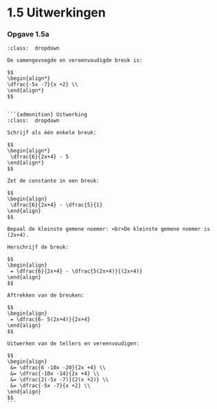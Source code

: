 # 1.5 Uitwerkingen

### Opgave 1.5a

````{admonition} Antwoord
:class:  dropdown

De samengevoegde en vereenvoudigde breuk is:

$$
\begin{align*}
\dfrac{-5x -7}{x +2} \\
\end{align*}
$$


```{admonition} Uitwerking
:class:  dropdown

Schrijf als één enkele breuk:

$$
\begin{align*}
 \dfrac{6}{2x+4} - 5
\end{align*}
$$

Zet de constante in een breuk:

$$
\begin{align}
 \dfrac{6}{2x+4} - \dfrac{5}{1}
\end{align}
$$

Bepaal de kleinste gemene noemer: <br>De kleinste gemene noemer is (2x+4).

Herschrijf de breuk:

$$
\begin{align}
 = \dfrac{6}{2x+4} - \dfrac{5(2x+4)}{(2x+4)}
\end{align}
$$

Aftrekken van de breuken:

$$
\begin{align}
 = \dfrac{6- 5(2x+4)}{2x+4}
\end{align}
$$

Uitwerken van de tellers en vereenvoudigen:

$$
\begin{align}
 &= \dfrac{6 -10x -20}{2x +4} \\
 &= \dfrac{-10x -14}{2x +4} \\
 &= \dfrac{2(-5x -7)}{2(x +2)} \\
 &= \dfrac{-5x -7}{x +2} \\
\end{align}
$$
```
````
